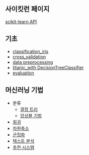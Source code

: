 ## 사이킷런 페이지
[scikit-learn API](https://scikit-learn.org/stable/modules/classes.html)

## 기초
- [classification_iris](https://github.com/rbdus0715/kaggle/blob/main/study/sklearn/classification_iris.ipynb)
- [cross_validation](https://github.com/rbdus0715/kaggle/blob/main/study/sklearn/cross_validation.ipynb)
- [data preprocessing](https://github.com/rbdus0715/kaggle/blob/main/study/sklearn/data_preprocessing.ipynb)
- [titanic_with DecisionTreeClassifier](https://github.com/rbdus0715/Machine-Learning/blob/main/study/sklearn/titanic_sklearn.ipynb)
- [evaluation](https://github.com/rbdus0715/Machine-Learning/blob/main/study/sklearn/evaluation.ipynb)

## 머신러닝 기법
- 분류
  - [결정 트리](https://github.com/rbdus0715/Machine-Learning/blob/main/study/sklearn/decision_tree.ipynb)
  - [앙상블 기법](https://github.com/rbdus0715/Machine-Learning/blob/main/study/sklearn/ensemble_learning.ipynb)
- [회귀]()
- [차원축소]()
- [군집화]()
- [텍스트 분석]()
- [추천 시스템]()
